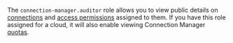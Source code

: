 The `connection-manager.auditor` role allows you to view public details on [connections](../../metadata-hub/concepts/connection-manager.md) and [access permissions](../../iam/concepts/access-control/index.md) assigned to them. If you have this role assigned for a cloud, it will also enable viewing Connection Manager [quotas](../../metadata-hub/concepts/limits.md).
